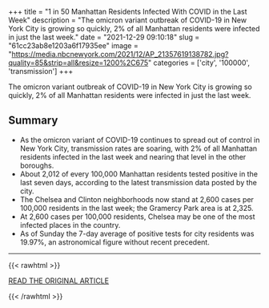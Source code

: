 +++
title = "1 in 50 Manhattan Residents Infected With COVID in the Last Week"
description = "The omicron variant outbreak of COVID-19 in New York City is growing so quickly, 2% of all Manhattan residents were infected in just the last week."
date = "2021-12-29 09:10:18"
slug = "61cc23ab8e1203a6f17935ee"
image = "https://media.nbcnewyork.com/2021/12/AP_21357619138782.jpg?quality=85&strip=all&resize=1200%2C675"
categories = ['city', '100000', 'transmission']
+++

The omicron variant outbreak of COVID-19 in New York City is growing so quickly, 2% of all Manhattan residents were infected in just the last week.

## Summary

- As the omicron variant of COVID-19 continues to spread out of control in New York City, transmission rates are soaring, with 2% of all Manhattan residents infected in the last week and nearing that level in the other boroughs.
- About 2,012 of every 100,000 Manhattan residents tested positive in the last seven days, according to the latest transmission data posted by the city.
- The Chelsea and Clinton neighborhoods now stand at 2,600 cases per 100,000 residents in the last week; the Gramercy Park area is at 2,325.
- At 2,600 cases per 100,000 residents, Chelsea may be one of the most infected places in the country.
- As of Sunday the 7-day average of positive tests for city residents was 19.97%, an astronomical figure without recent precedent.

---

{{< rawhtml >}}
  <p class="article-category">
    <a target="_blank" href="https://www.nbcnewyork.com/news/coronavirus/1-in-50-manhattan-residents-infected-with-covid-in-the-last-week/3470148/">READ THE ORIGINAL ARTICLE</a>
  </p>
{{< /rawhtml >}}
